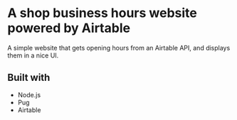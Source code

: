 # A shop business hours website powered by Airtable

A simple website that gets opening hours from an Airtable API, and displays them in a nice UI.

## Built with

- Node.js
- Pug
- Airtable
